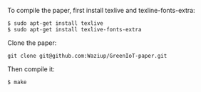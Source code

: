 To compile the paper, first install texlive and texline-fonts-extra:
```
$ sudo apt-get install texlive
$ sudo apt-get install texlive-fonts-extra
```

Clone the paper:
```
git clone git@github.com:Waziup/GreenIoT-paper.git
```


Then compile it:
```
$ make
```
